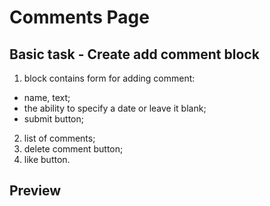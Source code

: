 # Comments Page

## Basic task - Create add comment block
1. block contains form for adding comment:
  - name, text;
  - the ability to specify a date or leave it blank;
  - submit button;
2. list of comments;
3. delete comment button;
4. like button.

## Preview

